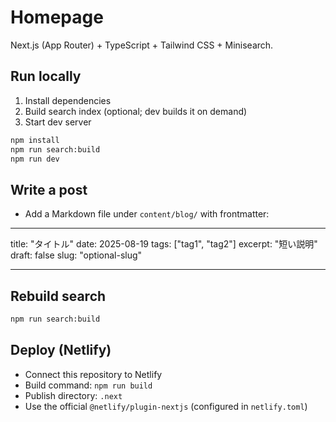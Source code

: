 # Homepage

Next.js (App Router) + TypeScript + Tailwind CSS + Minisearch.

## Run locally

1. Install dependencies
2. Build search index (optional; dev builds it on demand)
3. Start dev server

```bash
npm install
npm run search:build
npm run dev
```

## Write a post

- Add a Markdown file under `content/blog/` with frontmatter:

---

title: "タイトル"
date: 2025-08-19
tags: ["tag1", "tag2"]
excerpt: "短い説明"
draft: false
slug: "optional-slug"

---

## Rebuild search

```bash
npm run search:build
```

## Deploy (Netlify)

- Connect this repository to Netlify
- Build command: `npm run build`
- Publish directory: `.next`
- Use the official `@netlify/plugin-nextjs` (configured in `netlify.toml`)
